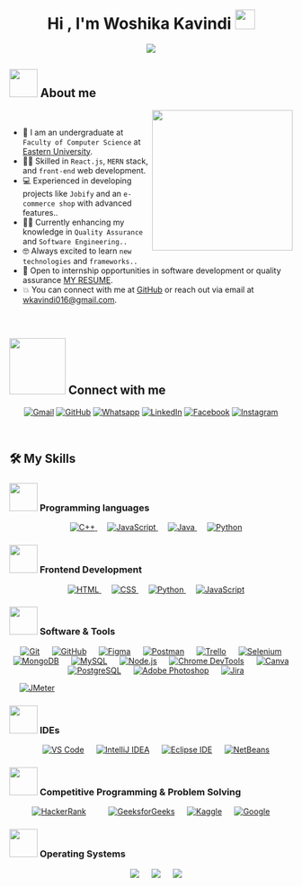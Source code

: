 <h1 align="center">Hi , I'm Woshika Kavindi <img src="https://media.giphy.com/media/hvRJCLFzcasrR4ia7z/giphy.gif" width="35"></h1>
<p align="center">
  <a href="https://github.com/DenverCoder1/readme-typing-svg"><img src="https://readme-typing-svg.herokuapp.com?font=Time+New+Roman&color=%23C8BE25&size=25&center=true&vCenter=true&width=600&height=80&lines=Intern+Quality+Assurance+Engineer+@Wysheit;Computer+Science+Student;Always+learning+new+things"></a>
</p>


## <picture><img src = "https://github.com/7oSkaaa/7oSkaaa/blob/main/Images/about_me.gif?raw=true" width = 50px></picture> About me

<picture> <img align="right" src="https://github.com/7oSkaaa/7oSkaaa/blob/main/Images/Right_Side.gif?raw=true" width = 250px></picture>

<br>

- :school:  I am an undergraduate at `Faculty of Computer Science` at [Eastern University](https://www.tc.esn.ac.lk/).
- :technologist:  Skilled in `React.js`, `MERN` stack, and `front-end` web development.
- :computer: Experienced in developing projects like `Jobify` and an `e-commerce shop` with advanced features..
- :student: Currently enhancing my knowledge in `Quality Assurance` and `Software Engineering..`
- :nerd_face: Always excited to learn `new technologies` and `frameworks..`
- :thinking: Open to internship opportunities in software development or quality assurance [MY RESUME](https://drive.google.com/file/d/1qk9sHIiRWRjUI2pJNQ4LYzwE4oti3REL/view?usp=sharing).
- :boom: You can connect with me at [GitHub](https://github.com/Woshika) or reach out via email at wkavindi016@gmail.com.
<br>


## <picture> <img src="https://github.com/7oSkaaa/7oSkaaa/blob/main/Images/Connect-with-me.gif?raw=true" width="100px"> </picture> Connect with me
<p align="center">
	<a href="mailto:wkavindi016@gmail.com"><img img src="https://img.shields.io/badge/gmail-%23EA4335.svg?style=plastic&logo=gmail&logoColor=white" alt="Gmail"/></a>
	<a href="https://github.com/Woshika"><img src="https://img.shields.io/badge/github-%23181717.svg?style=plastic&logo=github&logoColor=white" alt="GitHub"/></a>
	<a href="https://wa.me/0201208822340"><img src="https://img.shields.io/badge/whatsapp-%2325D366.svg?style=plastic&logo=whatsapp&logoColor=white" alt="Whatsapp"/></a>
	<a href="https://www.linkedin.com/in/woshika-kavindi-a6b18129b/"><img src="https://img.shields.io/badge/linkedin-%230A66C2.svg?style=plastic&logo=linkedin&logoColor=white" alt="LinkedIn"/></a>
	<a href="https://www.facebook.com/7oSkaaa"><img src="https://img.shields.io/badge/facebook-%231877F2.svg?style=plastic&logo=facebook&logoColor=white" alt="Facebook"/></a>
	<a href="https://www.instagram.com/ahmed_7oskaa/"><img src="https://img.shields.io/badge/instagram-%23E4405F.svg?style=plastic&logo=instagram&logoColor=white" alt="Instagram"/></a>
</p>
<br>


## 🛠️ My Skills

### <picture> <img src = "https://github.com/7oSkaaa/7oSkaaa/blob/main/Images/Programming_Languages.gif?raw=true" width = 50px>  </picture> Programming languages

<p align="center"> 
  &emsp;
  <a href="https://www.w3schools.com/cpp/" target="_blank"> 
    <img alt="C++" src="https://img.shields.io/badge/C++%20-%2300599C.svg?style=plastic&logo=c%2B%2B&logoColor=white">
  </a> 
  &emsp;
  <a href="https://developer.mozilla.org/en-US/docs/Web/JavaScript" target="_blank"> 
     <img alt="JavaScript" src="https://img.shields.io/badge/JavaScript%20-%23F7DF1E.svg?style=plastic&logo=javascript&logoColor=black">
   </a>
  &emsp;
  <a href="https://www.java.com" target="_blank"> 
    <img alt="Java" src="https://img.shields.io/badge/Java-%23007396.svg?style=plastic&logo=java&logoColor=white">
  </a>
  &emsp;
   <a href="https://www.python.org" target="_blank">
    <img alt="Python" src="https://img.shields.io/badge/Python%20-%2314354C.svg?style=plastic&logo=python&logoColor=white">
  </a>
</p>

### <picture> <img src = "https://github.com/7oSkaaa/7oSkaaa/blob/main/Images/Front_End.gif?raw=true" width = 50px>  </picture> Frontend Development
<p align="center"> 
  &emsp; 
  <a href="https://www.w3.org/html/" target="_blank"> 
   <img alt="HTML" src="https://img.shields.io/badge/HTML5%20-%23E34F26.svg?style=plastic&logo=html5&logoColor=white">
  </a>   
  &emsp;
  <a href="https://www.w3schools.com/css/" target="_blank">
    <img alt="CSS" src="https://img.shields.io/badge/CSS%20-%231572B6.svg?style=plastic&logo=css3&logoColor=white">
  </a> 
  &emsp;
  <a href="https://www.python.org" target="_blank">
    <img alt="Python" src="https://img.shields.io/badge/react-%2361DAFB.svg?style=plastic&logo=React&logoColor=black">
  </a>
  &emsp;
  <a href="https://developer.mozilla.org/en-US/docs/Web/JavaScript" target="_blank"> 
     <img alt="JavaScript" src="https://img.shields.io/badge/JavaScript%20-%23F7DF1E.svg?style=plastic&logo=javascript&logoColor=black">
   </a>
</p>

 ### <picture> <img src = "https://github.com/7oSkaaa/7oSkaaa/blob/main/Images/Software_Tools.gif?raw=true" width = 50px>  </picture> Software & Tools
 
<p align="center">
  	&emsp;
<a href="#"><img alt="Git" src="https://img.shields.io/badge/Git%20-%23F05033.svg?style=plastic&logo=git&logoColor=white"></a>
&emsp;
<a href="#"><img alt="GitHub" src="https://img.shields.io/badge/GitHub%20-%23181717.svg?style=plastic&logo=github&logoColor=white"></a>
&emsp;
<a href="#"><img alt="Figma" src="https://img.shields.io/badge/Figma%20-%23F24E1E.svg?style=plastic&logo=figma&logoColor=white"></a>
&emsp;
<a href="#"><img alt="Postman" src="https://img.shields.io/badge/Postman%20-%23FF6C37.svg?style=plastic&logo=postman&logoColor=white"></a>
&emsp;
<a href="#"><img alt="Trello" src="https://img.shields.io/badge/Trello%20-%23026AA7.svg?style=plastic&logo=trello&logoColor=white"></a>
&emsp;
<a href="#"><img alt="Selenium" src="https://img.shields.io/badge/Selenium%20-%2343B02A.svg?style=plastic&logo=selenium&logoColor=white"></a>
&emsp;
<a href="#"><img alt="MongoDB" src="https://img.shields.io/badge/MongoDB%20-%2347A248.svg?style=plastic&logo=mongodb&logoColor=white"></a>
&emsp;
<a href="#"><img alt="MySQL" src="https://img.shields.io/badge/MySQL%20-%2300f.svg?style=plastic&logo=mysql&logoColor=white"></a>
&emsp;
<a href="#"><img alt="Node.js" src="https://img.shields.io/badge/Node.js%20-%23339933.svg?style=plastic&logo=node.js&logoColor=white"></a>
&emsp;
<a href="#"><img alt="Chrome DevTools" src="https://img.shields.io/badge/Chrome%20DevTools%20-%23424242.svg?style=plastic&logo=google-chrome&logoColor=white"></a>
&emsp;
<a href="#"><img alt="Canva" src="https://img.shields.io/badge/Canva%20-%2300C4CC.svg?style=plastic&logo=canva&logoColor=white"></a>
&emsp;
<a href="#"><img alt="PostgreSQL" src="https://img.shields.io/badge/PostgreSQL-%23336791.svg?style=plastic&logo=postgresql&logoColor=white"></a>
&emsp;
<a href="#"><img alt="Adobe Photoshop" src="https://img.shields.io/badge/Adobe%20Photoshop%20-%23001D34.svg?style=plastic&logo=adobe-photoshop&logoColor=white"></a>
&emsp;
<a href="#"><img alt="Jira" src="https://img.shields.io/badge/Jira-%230A0F1D.svg?style=plastic&logo=jira&logoColor=white"></a>

&emsp;
<a href="#"><img alt="JMeter" src="https://img.shields.io/badge/JMeter%20-%23D22128.svg?style=plastic&logo=apache-jmeter&logoColor=white"></a>
</p>

 ### <picture> <img src = "https://github.com/7oSkaaa/7oSkaaa/blob/main/Images/IDEs.gif?raw=true" width = 50px>  </picture> IDEs
 
<p align="center">
 &emsp;
<a href="#"><img alt="VS Code" src="https://img.shields.io/badge/VS%20Code%20-%23007ACC.svg?style=plastic&logo=visual-studio-code&logoColor=white"></a>
&emsp;
<a href="#"><img alt="IntelliJ IDEA" src="https://img.shields.io/badge/IntelliJ%20IDEA%20-%23000000.svg?style=plastic&logo=intellij-idea&logoColor=white"></a>
&emsp;
<a href="#"><img alt="Eclipse IDE" src="https://img.shields.io/badge/Eclipse%20IDE%20-%232C2255.svg?style=plastic&logo=eclipse-ide&logoColor=white"></a>
&emsp;
<a href="#"><img alt="NetBeans" src="https://img.shields.io/badge/NetBeans%20-%231B6AC6.svg?style=plastic&logo=apachenetbeanside&logoColor=white"></a>

</p>

 ### <picture> <img src = "https://github.com/7oSkaaa/7oSkaaa/blob/main/Images/CP_PS.gif?raw=true" width = 50px>  </picture> Competitive Programming & Problem Solving
 
<p align="center">
&emsp;
<a href="#"><img alt="HackerRank" src="https://img.shields.io/badge/HackerRank%20-%232EC866.svg?style=plastic&logo=hackerrank&logoColor=white"></a>
&emsp;
&emsp;
<a href="#"><img alt="GeeksforGeeks" src="https://img.shields.io/badge/GeeksforGeeks%20-%2300C853.svg?style=plastic&logo=geeksforgeeks&logoColor=white"></a>
&emsp;
<a href="#"><img alt="Kaggle" src="https://img.shields.io/badge/Kaggle%20-%23035AFC.svg?style=plastic&logo=kaggle&logoColor=white"></a>
&emsp;
    <a href="#"><img alt = "Google" src="https://img.shields.io/badge/google-%234285F4.svg?style=plastic&logo=google&logoColor=white" /></a>
&emsp;
</p>

 ### <picture> <img src = "https://github.com/7oSkaaa/7oSkaaa/blob/main/Images/OS.gif?raw=true" width = 50px>  </picture> Operating Systems
 
<p align="center">
  &emsp;
    <a href="#"><img src="https://img.shields.io/badge/Linux-FCC624?style=plastic&logo=linux&logoColor=black"></a>
  &emsp;
    <a href="#"><img src="https://img.shields.io/badge/Ubuntu-E95420?style=plastic&logo=ubuntu&logoColor=white"></a>
  &emsp;
    <a href="#"><img src="https://img.shields.io/badge/Windows-0078D6?style=plastic&logo=windows&logoColor=white"></a>
  
</p>

<br> 
